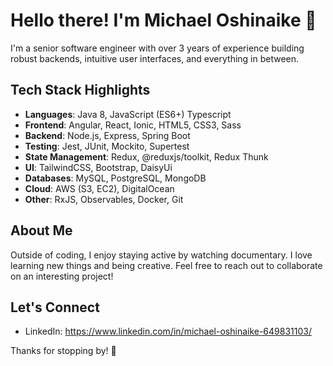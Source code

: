 
# Hello there! I'm Michael Oshinaike 👋

I'm a senior software engineer with over 3 years of experience building robust backends, intuitive user interfaces, and everything in between.

## Tech Stack Highlights

- **Languages**: Java 8, JavaScript (ES6+) Typescript
- **Frontend**: Angular, React, Ionic, HTML5, CSS3, Sass
- **Backend**: Node.js, Express, Spring Boot  
- **Testing**: Jest, JUnit, Mockito, Supertest 
- **State Management**: Redux, @reduxjs/toolkit, Redux Thunk
- **UI**: TailwindCSS, Bootstrap, DaisyUi
- **Databases**: MySQL, PostgreSQL, MongoDB  
- **Cloud**: AWS (S3, EC2), DigitalOcean
- **Other**: RxJS, Observables,  Docker, Git

## About Me 

Outside of coding, I enjoy staying active by watching documentary. I love learning new things and being creative. Feel free to reach out to collaborate on an interesting project!

## Let's Connect

- LinkedIn: https://www.linkedin.com/in/michael-oshinaike-649831103/


Thanks for stopping by! 👋
